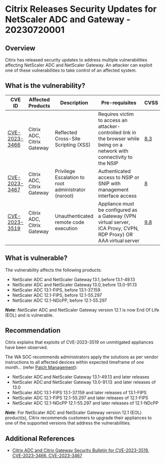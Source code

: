 # Citrix Releases Security Updates for NetScaler ADC and Gateway - 20230720001

## Overview

Citrix has released security updates to address multiple vulnerabilities affecting NetScaler ADC and NetScaler Gateway. An attacker can exploit one of these vulnerabilities to take control of an affected system.

## What is the vulnerability?

| CVE ID                                                          | Affected Products          | Description                                         | Pre-requisites                                                                                                              | CVSS                                                                                          |
| --------------------------------------------------------------- | -------------------------- | --------------------------------------------------- | --------------------------------------------------------------------------------------------------------------------------- | --------------------------------------------------------------------------------------------- |
| [CVE-2023-3466](https://nvd.nist.gov/vuln/detail/CVE-2023-3466) | Citrix ADC, Citrix Gateway | Reflected Cross-Site Scripting (XSS)                | Requires victim to access an attacker-controlled link in the browser while being on a network with connectivity to the NSIP | [8.3](https://www.first.org/cvss/calculator/3.1#CVSS:3.1/AV:N/AC:H/PR:N/UI:R/S:C/C:H/I:H/A:H) |
| [CVE-2023-3467](https://nvd.nist.gov/vuln/detail/CVE-2023-3467) | Citrix ADC, Citrix Gateway | Privilege Escalation to root administrator (nsroot) | Authenticated access to NSIP or SNIP with management interface access                                                       | [8](https://www.first.org/cvss/calculator/3.1#CVSS:3.1/AV:A/AC:L/PR:L/UI:N/S:U/C:H/I:H/A:H)   |
| [CVE-2023-3519](https://nvd.nist.gov/vuln/detail/CVE-2023-3519) | Citrix ADC, Citrix Gateway | Unauthenticated remote code execution               | Appliance must be configured as a Gateway (VPN virtual server, ICA Proxy, CVPN, RDP Proxy) OR AAA virtual server            | [9.8](https://www.first.org/cvss/calculator/3.1#CVSS:3.1/AV:N/AC:L/PR:N/UI:N/S:U/C:H/I:H/A:H) |

## What is vulnerable?

The vulnerability affects the following products:

- NetScaler ADC and NetScaler Gateway 13.1, before 13.1-49.13
- NetScaler ADC and NetScaler Gateway 13.0, before 13.0-91.13
- NetScaler ADC 13.1-FIPS, before 13.1-37.159
- NetScaler ADC 12.1-FIPS, before 12.1-55.297
- NetScaler ADC 12.1-NDcPP, before 12.1-55.297

***Note***: NetScaler ADC and NetScaler Gateway version 12.1 is now End Of Life (EOL) and is vulnerable.

## Recommendation

Citrix explains that exploits of CVE-2023-3519 on unmitigated appliances have been observed.

The WA SOC recommends administrators apply the solutions as per vendor instructions to all affected devices within expected timeframe of *one month...* (refer [Patch Management](../guidelines/patch-management.md)):

- NetScaler ADC and NetScaler Gateway 13.1-49.13 and later releases
- NetScaler ADC and NetScaler Gateway 13.0-91.13  and later releases of 13.0
- NetScaler ADC 13.1-FIPS 13.1-37.159 and later releases of 13.1-FIPS
- NetScaler ADC 12.1-FIPS 12.1-55.297 and later releases of 12.1-FIPS
- NetScaler ADC 12.1-NDcPP 12.1-55.297 and later releases of 12.1-NDcPP

***Note***: For NetScaler ADC and NetScaler Gateway version 12.1 (EOL) product(s), Citrix recommends customers to upgrade their appliances to one of the supported versions that address the vulnerabilities.

## Additional References

- [Citrix ADC and Citrix Gateway Security Bulletin for CVE-2023-3519, CVE-2023-3466, CVE-2023-3467](https://support.citrix.com/article/CTX561482/citrix-adc-and-citrix-gateway-security-bulletin-for-cve20233519-cve20233466-cve20233467)
